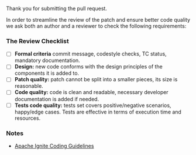 Thank you for submitting the pull request.

In order to streamline the review of the patch and ensure better code quality
we ask both an author and a reviewer to check the following requirements:

### The Review Checklist
- [ ] **Formal criteria** commit message, codestyle checks, TC status, mandatory documentation. 
- [ ] **Design:** new code conforms with the design principles of the components it is added to.
- [ ] **Patch quality:** patch cannot be split into a smaller pieces, its size is reasonable.
- [ ] **Code quality:** code is clean and readable, necessary developer documentation is added if needed.
- [ ] **Tests code quality:** tests set covers positive/negative scenarios, happy/edge cases. Tests are effective in terms of execution time and resources.

### Notes
- [Apache Ignite Coding Guidelines](https://cwiki.apache.org/confluence/display/IGNITE/Coding+Guidelines)